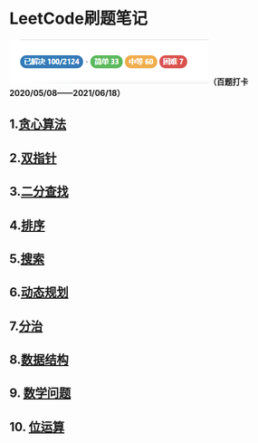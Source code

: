 # LeetCode刷题笔记

![2021年06月18日100题打卡](img\2021年06月18日100题打卡.png)**（百题打卡2020/05/08——2021/06/18）**



## 1.[贪心算法](GreedyAlgorithm/%E8%B4%AA%E5%BF%83%E7%AE%97%E6%B3%95.md)

## 2.[双指针](DoublePointer/%E5%8F%8C%E6%8C%87%E9%92%88.md)

## 3.[二分查找](BinarySearch/%E4%BA%8C%E5%88%86%E6%9F%A5%E6%89%BE.md)

## 4.[排序](Sort/%E6%8E%92%E5%BA%8F.md)

## 5.[搜索](Search/%E6%90%9C%E7%B4%A2.md)

## 6.[动态规划](DynamicProgramming/%E5%8A%A8%E6%80%81%E8%A7%84%E5%88%92.md)

## 7.[分治](DivideAndConquer/分治.md)

## 8.[数据结构](DataStructure/数据结构.md)

## 9. [数学问题](Math/数学.md)

## 10. [位运算](BitOperation/位运算.md)


